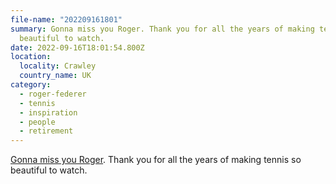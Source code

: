 ```yaml
---
file-name: "202209161801"
summary: Gonna miss you Roger. Thank you for all the years of making tennis so
  beautiful to watch.
date: 2022-09-16T18:01:54.800Z
location:
  locality: Crawley
  country_name: UK
category:
  - roger-federer
  - tennis
  - inspiration
  - people
  - retirement
---
```

[Gonna miss you Roger](https://www.rogerfederer.com/index.php/news/305-to-my-tennis-family-and-beyond,-with-love,-roger). Thank you for all the years of making tennis so beautiful to watch.
